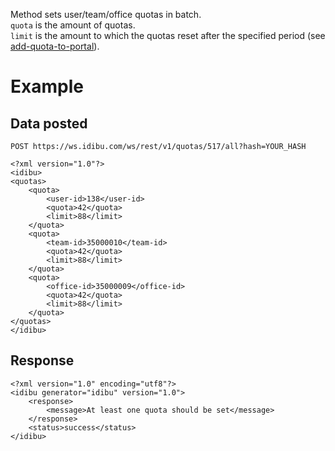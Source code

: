 <p>Method sets user/team/office quotas in batch.<br/>
	<code>quota</code> is the amount of quotas.<br/>
	<code>limit</code> is the amount to which the quotas reset after the specified period (see <a href="https://github.com/oneworldmarket/idibu-api/blob/master/webservices/quota-management/add-quota-to-portal.md" target="_blank">add-quota-to-portal<a/>).</p>
<h1>Example</h1>
<h2>Data posted</h2>
<pre><code>POST https://ws.idibu.com/ws/rest/v1/quotas/517/all?hash=YOUR_HASH</code></pre>
<pre>
<code type="xml">&lt;?xml version=&quot;1.0&quot;?&gt;
&lt;idibu&gt;
&lt;quotas&gt;
    &lt;quota&gt;
        &lt;user-id&gt;138&lt;/user-id&gt;
        &lt;quota&gt;42&lt;/quota&gt;
        &lt;limit&gt;88&lt;/limit&gt;
    &lt;/quota&gt;
    &lt;quota&gt;
        &lt;team-id&gt;35000010&lt;/team-id&gt;
        &lt;quota&gt;42&lt;/quota&gt;
        &lt;limit&gt;88&lt;/limit&gt;
    &lt;/quota&gt;
    &lt;quota&gt;
        &lt;office-id&gt;35000009&lt;/office-id&gt;
        &lt;quota&gt;42&lt;/quota&gt;
        &lt;limit&gt;88&lt;/limit&gt;
    &lt;/quota&gt;
&lt;/quotas&gt;
&lt;/idibu&gt;
</code></pre>
<h2>Response</h2>
<pre>
<code type="xml">&lt;?xml version=&quot;1.0&quot; encoding=&quot;utf8&quot;?&gt;
&lt;idibu generator=&quot;idibu&quot; version=&quot;1.0&quot;&gt;
    &lt;response&gt;
        &lt;message&gt;At least one quota should be set&lt;/message&gt;
    &lt;/response&gt;
    &lt;status&gt;success&lt;/status&gt;
&lt;/idibu&gt;
</code></pre>
